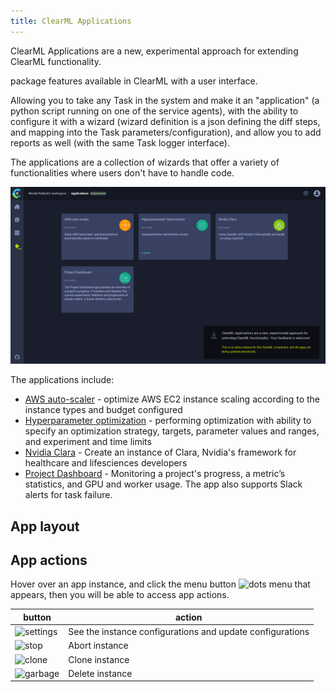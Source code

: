 ```yaml
---
title: ClearML Applications
---
```


ClearML Applications are a new, experimental approach for extending ClearML functionality.

package features available in ClearML with a user interface.

Allowing you to take any Task in the system and make it an "application" (a python script running on one of the service agents), 
with the ability to configure it with a wizard (wizard definition is a json defining the diff steps, and mapping into the Task parameters/configuration), and allow you to add reports as well (with the same Task logger interface).

The applications are a collection of wizards that offer a variety of functionalities where users don't have to 
handle code.

![ClearML Applications main page](../../img/webapp_apps_overview.png)

The applications include:
* [AWS auto-scaler](aws_auto_scaler.md) - optimize AWS EC2 instance scaling according to the instance types and budget configured 
* [Hyperparameter optimization](hyperparam_opt.md) - performing optimization with ability to specify an optimization strategy, targets, parameter values and ranges, and experiment and time limits
* [Nvidia Clara](nvidia_clara.md) - Create an instance of Clara, Nvidia's framework for healthcare and lifesciences developers
* [Project Dashboard](project_dashboard.md) - Monitoring a project's progress, a metric’s statistics, and GPU and worker usage. The app also supports Slack alerts for task failure. 

## App layout


## App actions

Hover over an app instance, and click the menu button <img src="/docs/latest/icons/ico-dots-v-menu.svg" alt="dots menu" className="icon size-sm space-sm" /> 
that appears, then you will be able to access app actions.    

|button|action|
|--|--|
|<img src="/docs/latest/icons/ico-settings.svg" alt="settings" className="icon size-sm space-sm" /> | See the instance configurations and update configurations |
|<img src="/docs/latest/icons/ico-status-aborted.svg" alt="stop" className="icon size-sm space-sm" /> |Abort instance |
|<img src="/docs/latest/icons/ico-clone.svg" alt="clone" className="icon size-sm space-sm" /> | Clone instance |
|<img src="/docs/latest/icons/ico-trash.svg" alt="garbage" className="icon size-sm space-sm" />|Delete instance |
